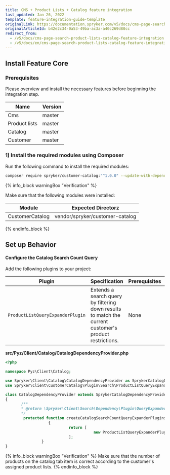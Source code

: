 ```yaml
---
title: CMS + Product Lists + Catalog feature integration
last_updated: Jan 26, 2022
template: feature-integration-guide-template
originalLink: https://documentation.spryker.com/v5/docs/cms-page-search-product-lists-catalog-feature-integration
originalArticleId: b42e2c34-0a53-49ba-ac3a-a40c269d80cc
redirect_from:
  - /v5/docs/cms-page-search-product-lists-catalog-feature-integration
  - /v5/docs/en/cms-page-search-product-lists-catalog-feature-integration
---
```


## Install Feature Core

### Prerequisites

Please overview and install the necessary features before beginning the integration step.

| Name | Version |
| --- | --- |
| Cms | master |
| Product lists | master |
| Catalog | master |
| Customer | master |

### 1) Install the required modules using Composer

Run the following command to install the required modules:
```bash
composer require spryker/customer-catalog:"^1.0.0" --update-with-dependencies
```
{% info_block warningBox "Verification" %}

Make sure that the following modules were installed:

| Module | Expected Directorz |
| --- | --- |
| CustomerCatalog | vendor/spryker/customer-catalog |

{% endinfo_block %}

## Set up Behavior

#### Configure the Catalog Search Count Query

Add the following plugins to your project:

| Plugin | Specification | Prerequisites | Namespace |
| --- | --- | --- | --- |
|  `ProductListQueryExpanderPlugin` | Extends a search query by filtering down results to match the current customer's product restrictions. | None |  `\Spryker\Client\CustomerCatalog\Plugin\Search\ProductListQueryExpanderPlugin` |

**src/Pyz/Client/Catalog/CatalogDependencyProvider.php**
    
 ```php
 <?php

namespace Pyz\Client\Catalog;

use Spryker\Client\Catalog\CatalogDependencyProvider as SprykerCatalogDependencyProvider;
use Spryker\Client\CustomerCatalog\Plugin\Search\ProductListQueryExpanderPlugin;

class CatalogDependencyProvider extends SprykerCatalogDependencyProvider
{
        /**
        * @return \Spryker\Client\Search\Dependency\Plugin\QueryExpanderPluginInterface[]
        */
         protected function createCatalogSearchCountQueryExpanderPlugins():             array
                    {
                             return [
                                        new ProductListQueryExpanderPlugin(),
                             ];
                 }
}
 ```

{% info_block warningBox "Verification" %}
Make sure that the number of products on the catalog tab item is correct according to the customer's assigned product lists.
{% endinfo_block %}

